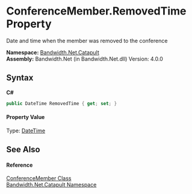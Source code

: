 ﻿# ConferenceMember.RemovedTime Property 
 

Date and time when the member was removed to the conference

**Namespace:**&nbsp;<a href ="N_Bandwidth_Net_Catapult.md">Bandwidth.Net.Catapult</a><br />**Assembly:**&nbsp;Bandwidth.Net (in Bandwidth.Net.dll) Version: 4.0.0

## Syntax

**C#**<br />
``` C#
public DateTime RemovedTime { get; set; }
```


#### Property Value
Type: <a href="http://msdn2.microsoft.com/en-us/library/03ybds8y" target="_blank">DateTime</a>

## See Also


#### Reference
<a href ="T_Bandwidth_Net_Catapult_ConferenceMember.md">ConferenceMember Class</a><br /><a href ="N_Bandwidth_Net_Catapult.md">Bandwidth.Net.Catapult Namespace</a><br />